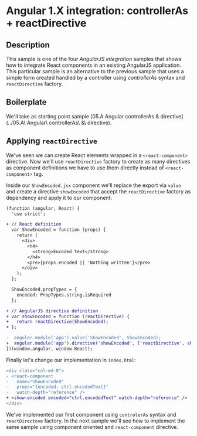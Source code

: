 # Angular 1.X integration: controllerAs + reactDirective

## Description

This sample is one of the four _AngularJS integration_ samples that shows how to integrate React components in an existing AngularJS application.
This particular sample is an alternative to the previous sample that uses a simple form created handled by a controller using _controllerAs_ syntax and `reactDirective` factory.

## Boilerplate

We'll take as starting point sample [05.A Angular controllerAs & directive](../05.A\ Angular\ controllerAs\ &\ directive).

## Applying `reactDirective`

We've seen we can create React elements wrapped in a `<react-component>` directive. Now we'll use `reactDirective` factory to create as many directives as component definitions we have to use them directly instead of `<react-component>` tag.

Inside our `ShowEncoded.jsx` component we'll replace the export via `value` and create a directive `showEncoded` that accept the `reactDirective` factory as dependency and apply it to our component:

```diff
(function (angular, React) {
  'use strict';

+ // React definition
  var ShowEncoded = function (props) {
    return (
      <div>
        <h4>
          <strong>Encoded text</strong>
        </h4>
        <pre>{props.encoded || 'Nothing written'}</pre>
      </div>
    );
  };

  ShowEncoded.propTypes = {
    encoded: PropTypes.string.isRequired
  };

+ // AngularJS directive definition
+ var showEncoded = function (reactDirective) {
+   return reactDirective(ShowEncoded);
+ };

-  angular.module('app').value('ShowEncoded', ShowEncoded);
+  angular.module('app').directive('showEncoded', ['reactDirective', showEncoded]);
})(window.angular, window.React);
```

Finally let's change our implementation in `index.html`:

```diff
<div class="col-md-8">
- <react-component
-   name="ShowEncoded"
-   props="{encoded: ctrl.encodedText}"
-   watch-depth="reference" />
+ <show-encoded encoded="ctrl.encodedText" watch-depth="reference" />
</div>
```

We've implemented our first component using `controlerAs` syntax and `reactDirectove` factory. In the next sample we'll see how to implement the same sample using component oriented and `react-component` directive.
